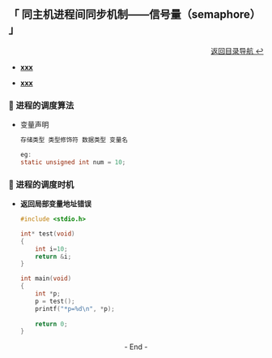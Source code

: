 ## 「 同主机进程间同步机制——信号量（semaphore） 」

<div align="right">
    <a href="https://github.com/fmw666/Linux#-目录导航">返回目录导航 ↩</a>
</div>

+ **[xxx](#-进程的调度算法)**

+ **[xxx](#-进程的调度时机)**

### 💬 进程的调度算法

+ 变量声明
  
    ```c
    存储类型 类型修饰符 数据类型 变量名
    
    eg:
    static unsigned int num = 10;
    ```

### 💬 进程的调度时机

+ **返回局部变量地址错误**

    ```c
    #include <stdio.h>

    int* test(void)
    {
        int i=10;
        return &i;
    }

    int main(void)
    {
        int *p;
        p = test();
        printf("*p=%d\n", *p);
        
        return 0;
    }
    ```

<div align="center">
    - End -
</div>